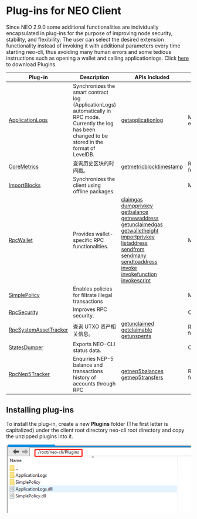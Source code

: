 # Plug-ins for NEO Client

Since NEO 2.9.0 some additional functionalities are individually encapsulated in plug-ins for the purpose of improving node security, stability, and flexibility. The user can select the desired extension functionality instead of invoking it with additional parameters every time starting neo-cli, thus avoiding many human errors and some tedious instructions such as opening a wallet and calling applicationlogs. Click [here](https://github.com/neo-project/neo-plugins/releases) to download Plugins.

| Plug-in                                                      | Description                                                  | APIs Included                                                |                           |
| ------------------------------------------------------------ | ------------------------------------------------------------ | ------------------------------------------------------------ | ------------------------- |
| [ApplicationLogs](https://github.com/neo-project/neo-plugins/releases/download/v2.10.0/ApplicationLogs.zip) | Synchronizes the smart contract log (ApplicationLogs) automatically in RPC mode. Currently the log has been changed to be stored in the format of LevelDB. | [getapplicationlog](cli/latest-version/api/getapplicationlog.md) | Mandatory for exchanges   |
| [CoreMetrics](https://github.com/neo-project/neo-plugins/releases/download/v2.10.2/CoreMetrics.zip) | 查询历史区块的时间戳。                                       | [getmetricblocktimestamp](cli/latest-version/api/getmetricblocktimestamp.md) | Recommended for exchanges |
| [ImportBlocks](https://github.com/neo-project/neo-plugins/releases/download/v2.10.0/ImportBlocks.zip) | Synchronizes the client using offline packages.              |                                                              | Mandatory                 |
| [RpcWallet](https://github.com/neo-project/neo-plugins/releases/download/v2.10.0/RpcWallet.zip) | Provides wallet-specific RPC functionalities.                | [claimgas](cli/latest-version/api/getmetricblocktimestamp.md)<Br>[dumpprivkey](cli/latest-version/api/getmetricblocktimestamp.md)<Br>[getbalance](cli/latest-version/api/getmetricblocktimestamp.md)<Br>[getnewaddress](cli/latest-version/api/getmetricblocktimestamp.md)<Br>[getunclaimedgas](cli/latest-version/api/getmetricblocktimestamp.md)<Br>[getwalletheight](cli/latest-version/api/getmetricblocktimestamp.md)<Br>[importprivkey](cli/latest-version/api/getmetricblocktimestamp.md)<Br>[listaddress](cli/latest-version/api/getmetricblocktimestamp.md)<Br>[sendfrom](cli/latest-version/api/getmetricblocktimestamp.md)<Br>[sendmany](cli/latest-version/api/getmetricblocktimestamp.md)<Br>[sendtoaddress](cli/latest-version/api/getmetricblocktimestamp.md)<Br>[invoke](cli/latest-version/api/getmetricblocktimestamp.md)<Br>[invokefunction](cli/latest-version/api/getmetricblocktimestamp.md)<Br>[invokescript](cli/latest-version/api/getmetricblocktimestamp.md) | Mandatory                 |
| [SimplePolicy](https://github.com/neo-project/neo-plugins/releases/download/v2.10.0/SimplePolicy.zip) | Enables policies for filtrate illegal transactions           |                                                              | Mandatory                 |
| [RpcSecurity](https://github.com/neo-project/neo-plugins/releases/download/v2.10.0/RpcDisabled.zip) | Improves RPC security.                                       |                                                              | Optional                  |
| [RpcSystemAssetTracker](https://github.com/neo-project/neo-plugins/releases/download/v2.10.2/RpcSystemAssetTracker.zip) | 查询 UTXO 资产相关信息。                                     | [getunclaimed](cli/latest-version/api/getmetricblocktimestamp.md)<br/>[getclaimable](cli/latest-version/api/getmetricblocktimestamp.md)<br/>[getunspents](cli/latest-version/api/getmetricblocktimestamp.md) | Recommended for exchanges |
| [StatesDumper](https://github.com/neo-project/neo-plugins/releases/download/v2.10.0/StatesDumper.zip) | Exports NEO-CLI status data.                                 |                                                              | Optional                  |
| [RpcNep5Tracker](https://github.com/neo-project/neo-plugins/releases/download/v2.10.0/RpcNep5Tracker.zip) | Enquiries NEP-5 balance and transactions history of accounts through RPC | [getnep5balances](cli/latest-version/api/getmetricblocktimestamp.md)<br/>[getnep5transfers](cli/latest-version/api/getmetricblocktimestamp.md) | Recommended for exchanges |

## Installing plug-ins

To install the plug-in, create a new **Plugins** folder (The first letter is capitalized) under the client root directory neo-cli root directory and copy the unzipped plugins into it.

![plugins.png](../../assets/plugins.png)

